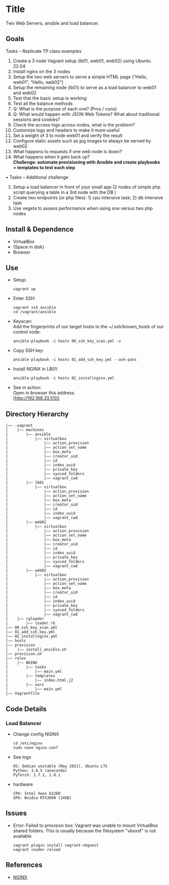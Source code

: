 Title
===
Two Web Servers, ansible and load balancer.
## Goals
Tasks – Replicate TP class examples
1. Create a 3 node Vagrant setup (lb01, web01, web02) using Ubuntu 22.04
1. Install nginx on the 3 nodes
2. Setup the two web servers to serve a simple HTML page (“Hello, web01”, “Hello, web02”)
3. Setup the remaining node (lb01) to serve as a load balancer to web01 and web02
4. Test that the basic setup is working
5. Test all the balance methods
1. Q: What is the purpose of each one? (Pros / cons)
2. Q: What would happen with JSON Web Tokens? What about traditional sessions and cookies?
6. Check the access logs across nodes, what is the problem?
1. Customize logs and headers to make it more useful
7. Set a weight of 3 to node web01 and verify the result
8. Configure static assets such as jpg images to always be served by web02
9. What happens to requests if one web node is down?
1. What happens when it gets back up?
<br><b>Challenge: automate provisioning with Ansible and create playbooks + templates to test each step</b>

• Tasks – Additional challenge
1. Setup a load balancer in front of your small app (2 nodes of simple php
script querying a table in a 3rd node with the DB )
1. Create two endpoints (or php files): 1) cpu intensive task; 2) db intensive task
2. Use vegeta to assess performance when using one versus two php nodes
## Install & Dependence
- VirtualBox
- (Space in disk)
- Browser


## Use
- Setup:
  ```
  vagrant up
  ```
- Enter SSH:
  ```
  vagrant ssh ansible
  cd /vagrant/ansible
  ```
- Keyscan:
  <br>Add the fingerprints of our target hosts to the ~/.ssh/known_hosts of our control node:
  ```
  ansible-playbook -i hosts 00_ssh_key_scan.yml -v
  ```
- Copy SSH key:
  ```
  ansible-playbook -i hosts 01_add_ssh_key.yml --ask-pass
  ```
- Install NGINX in LB01:
  ```
  ansible-playbook -i hosts 02_installnginx.yml
  ```
- See in action:<br>
Open in browser this address.<br>
  [http://192.168.33.51]()
  


## Directory Hierarchy
```
|—— .vagrant
|    |—— machines
|        |—— ansible
|            |—— virtualbox
|                |—— action_provision
|                |—— action_set_name
|                |—— box_meta
|                |—— creator_uid
|                |—— id
|                |—— index_uuid
|                |—— private_key
|                |—— synced_folders
|                |—— vagrant_cwd
|        |—— lb01
|            |—— virtualbox
|                |—— action_provision
|                |—— action_set_name
|                |—— box_meta
|                |—— creator_uid
|                |—— id
|                |—— index_uuid
|                |—— vagrant_cwd
|        |—— web01
|            |—— virtualbox
|                |—— action_provision
|                |—— action_set_name
|                |—— box_meta
|                |—— creator_uid
|                |—— id
|                |—— index_uuid
|                |—— private_key
|                |—— synced_folders
|                |—— vagrant_cwd
|        |—— web02
|            |—— virtualbox
|                |—— action_provision
|                |—— action_set_name
|                |—— box_meta
|                |—— creator_uid
|                |—— id
|                |—— index_uuid
|                |—— private_key
|                |—— synced_folders
|                |—— vagrant_cwd
|    |—— rgloader
|        |—— loader.rb
|—— 00_ssh_key_scan.yml
|—— 01_add_ssh_key.yml
|—— 02_installnginx.yml
|—— hosts
|—— provision
|    |—— install_ansible.sh
|—— provision.sh
|—— roles
|    |—— NGINX
|        |—— tasks
|            |—— main.yml
|        |—— templates
|            |—— index.html.j2
|        |—— vars
|            |—— main.yml
|—— Vagrantfile
```
## Code Details
### Load Balancer
- Change config NGINX
  ```
  cd /etc/nginx
  sudo nano nginx.conf
  ```

- See logs
  ```
  OS: Debian unstable (May 2021), Ubuntu LTS
  Python: 3.8.5 (anaconda)
  PyTorch: 1.7.1, 1.8.1
  ```
- hardware
  ```
  CPU: Intel Xeon 6226R
  GPU: Nvidia RTX3090 (24GB)
  ```
## Issues
- Error: Failed to provision box: Vagrant was unable to mount VirtualBox shared folders. This is usually
because the filesystem "vboxsf" is not available
  ```
  vagrant plugin install vagrant-vbguest
  vagrant <node> reload
  ```
## References

- [NGINX](https://docs.nginx.com/)
  
